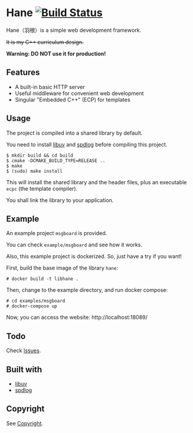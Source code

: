 # Hane [![Build Status](https://travis-ci.org/sticnarf/hane.svg?branch=master)](https://travis-ci.org/sticnarf/hane)

Hane（羽根）is a simple web development framework.

~~It is my C++ curriculum design.~~

**Warning: DO NOT use it for production!**

## Features

* A built-in basic HTTP server
* Useful middleware for convenient web development
* Singular "Embedded C++" (ECP) for templates

## Usage

The project is compiled into a shared library by default.

You need to install [libuv](https://github.com/libuv/libuv) and [spdlog](https://github.com/gabime/spdlog)
before compiling this project.

```
$ mkdir build && cd build
$ cmake -DCMAKE_BUILD_TYPE=RELEASE ..
$ make
$ (sudo) make install
```

This will install the shared library and the header files, plus an executable `ecpc` (the template compiler).

You shall link the library to your application.

## Example

An example project `msgboard` is provided.

You can check `example/msgboard` and see how it works.

Also, this example project is dockerized. So, just have a try if you want! 

First, build the base image of the library `hane`:

```
# docker build -t libhane .
```

Then, change to the example directory, and run docker compose:

```
# cd examples/msgboard
# docker-compose up
```

Now, you can access the website: http://localhost:18089/

## Todo

Check [Issues](https://github.com/sticnarf/hane/issues).

## Built with

* [libuv](https://github.com/libuv/libuv)
* [spdlog](https://github.com/gabime/spdlog)

## Copyright

See [Copyright](https://github.com/hane/Copyright).